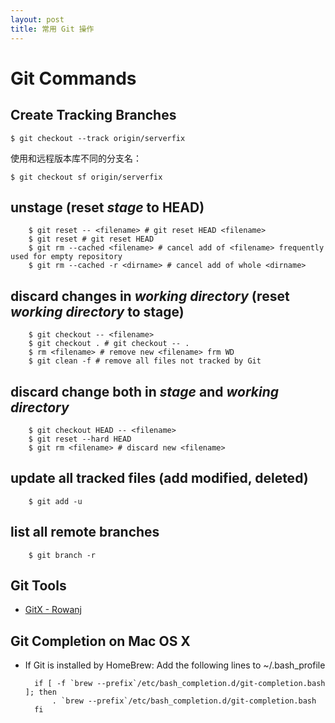 ```yaml
---
layout: post
title: 常用 Git 操作
---
```


Git Commands
============

Create Tracking Branches
------------------------

    $ git checkout --track origin/serverfix

使用和远程版本库不同的分支名：

    $ git checkout sf origin/serverfix

unstage (reset *stage* to HEAD)
-------------------------------

        $ git reset -- <filename> # git reset HEAD <filename>
        $ git reset # git reset HEAD
        $ git rm --cached <filename> # cancel add of <filename> frequently used for empty repository
        $ git rm --cached -r <dirname> # cancel add of whole <dirname>

discard changes in *working directory* (reset *working directory* to stage)
--------------------

        $ git checkout -- <filename>
        $ git checkout . # git checkout -- .
        $ rm <filename> # remove new <filename> frm WD
        $ git clean -f # remove all files not tracked by Git

discard change both in *stage* and *working directory*
--------------------

        $ git checkout HEAD -- <filename>
        $ git reset --hard HEAD
        $ git rm <filename> # discard new <filename>

update all tracked files (add modified, deleted)
--------------------

        $ git add -u

list all remote branches
--------------------

        $ git branch -r


Git Tools
---------
+ [GitX - Rowanj](https://github.com/rowanj/gitx)


Git Completion on Mac OS X
--------------------------
+ If Git is installed by HomeBrew:
Add the following lines to ~/.bash_profile

        if [ -f `brew --prefix`/etc/bash_completion.d/git-completion.bash ]; then
            . `brew --prefix`/etc/bash_completion.d/git-completion.bash
        fi
